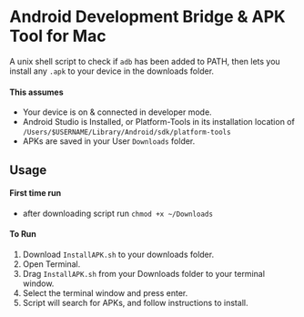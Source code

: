 # Android Development Bridge & APK Tool for Mac

A unix shell script to check if `adb` has been added to PATH, then lets you install any `.apk` to your device in the downloads folder.

#### This assumes
- Your device is on & connected in developer mode.
- Android Studio is Installed, or Platform-Tools in its installation location of `/Users/$USERNAME/Library/Android/sdk/platform-tools`
- APKs are saved in your User `Downloads` folder.

## Usage

#### First time run
- after downloading script run `chmod +x ~/Downloads`

#### To Run

1. Download `InstallAPK.sh` to your downloads folder.
2. Open Terminal.
3. Drag `InstallAPK.sh` from your Downloads folder to your terminal window.
4. Select the terminal window and press enter.
5. Script will search for APKs, and follow instructions to install.
